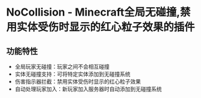 # NoCollision - Minecraft全局无碰撞,禁用实体受伤时显示的红心粒子效果的插件

## 功能特性
- 全局玩家无碰撞：玩家之间不会相互碰撞
- 实体无碰撞支持：可将特定实体添加到无碰撞系统
- 伤害指示器拦截：禁用实体受伤时显示的红心粒子效果
- 自动处理玩家加入：新玩家加入服务器时自动添加到无碰撞系统